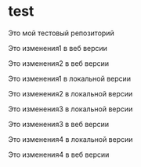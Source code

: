 # test

Это мой тестовый репозиторий

Это изменения1 в веб версии

Это изменения2 в веб версии

Это изменения1 в локальной версии

Это изменения2 в локальной версии

Это изменения3 в локальной версии

Это изменения3 в веб версии

Это изменения4 в локальной версии

Это изменения4 в веб версии
